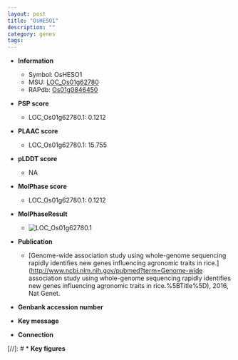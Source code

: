 ```yaml
---
layout: post
title: "OsHESO1"
description: ""
category: genes
tags: 
---
```


* **Information**  
    + Symbol: OsHESO1  
    + MSU: [LOC_Os01g62780](http://rice.plantbiology.msu.edu/cgi-bin/ORF_infopage.cgi?orf=LOC_Os01g62780)  
    + RAPdb: [Os01g0846450](http://rapdb.dna.affrc.go.jp/viewer/gbrowse_details/irgsp1?name=Os01g0846450)  

* **PSP score**  
    + LOC_Os01g62780.1: 0.1212 

* **PLAAC score**  
    + LOC_Os01g62780.1: 15.755 

* **pLDDT score**
    + NA


* **MolPhase score**
    + LOC_Os01g62780.1: 0.1212

* **MolPhaseResult**
    + ![LOC_Os01g62780.1](https://ricepsp.github.io/pictures/LOC_Os01g/LOC_Os01g62780.1.png)

* **Publication**  
    + [Genome-wide association study using whole-genome sequencing rapidly identifies new genes influencing agronomic traits in rice.](http://www.ncbi.nlm.nih.gov/pubmed?term=Genome-wide association study using whole-genome sequencing rapidly identifies new genes influencing agronomic traits in rice.%5BTitle%5D), 2016, Nat Genet.

* **Genbank accession number**  

* **Key message**  

* **Connection**  

[//]: # * **Key figures**  


